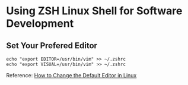 # Using ZSH Linux Shell for Software Development

## Set Your Prefered Editor

    echo "export EDITOR=/usr/bin/vim" >> ~/.zshrc
    echo "export VISUAL=/usr/bin/vim" >> ~/.zshrc

Reference:
[How to Change the Default Editor in Linux](https://linuxg.net/how-to-change-the-default-editor-in-linux/)
